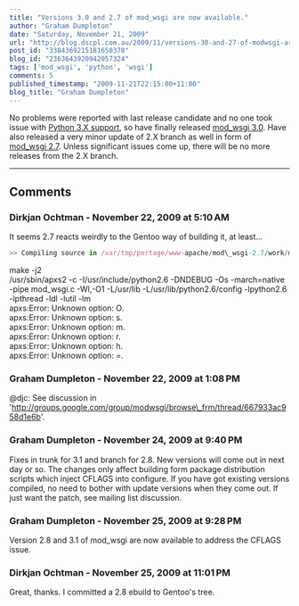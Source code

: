```yaml
---
title: "Versions 3.0 and 2.7 of mod_wsgi are now available."
author: "Graham Dumpleton"
date: "Saturday, November 21, 2009"
url: "http://blog.dscpl.com.au/2009/11/versions-30-and-27-of-modwsgi-are-now.html"
post_id: "3384369215181650370"
blog_id: "2363643920942057324"
tags: ['mod_wsgi', 'python', 'wsgi']
comments: 5
published_timestamp: "2009-11-21T22:15:00+11:00"
blog_title: "Graham Dumpleton"
---
```


No problems were reported with last release candidate and no one took issue with [Python 3.X support](http://code.google.com/p/modwsgi/wiki/SupportForPython3X), so have finally released [mod\_wsgi 3.0](http://code.google.com/p/modwsgi/wiki/ChangesInVersion0300). Have also released a very minor update of 2.X branch as well in form of [mod\_wsgi 2.7](http://code.google.com/p/modwsgi/wiki/ChangesInVersion0207). Unless significant issues come up, there will be no more releases from the 2.X branch.

---

## Comments

### Dirkjan Ochtman - November 22, 2009 at 5:10 AM

It seems 2.7 reacts weirdly to the Gentoo way of building it, at least...  
  
```javascript
>> Compiling source in /var/tmp/portage/www-apache/mod\_wsgi-2.7/work/mod\_wsgi-2.7 ...  
```
make -j2   
/usr/sbin/apxs2 -c -I/usr/include/python2.6 -DNDEBUG -Os -march=native -pipe mod\_wsgi.c -Wl,-O1 -L/usr/lib -L/usr/lib/python2.6/config -lpython2.6 -lpthread -ldl -lutil -lm  
apxs:Error: Unknown option: O.  
apxs:Error: Unknown option: s.  
apxs:Error: Unknown option: m.  
apxs:Error: Unknown option: r.  
apxs:Error: Unknown option: h.  
apxs:Error: Unknown option: =.

### Graham Dumpleton - November 22, 2009 at 1:08 PM

@djc: See discussion in 'http://groups.google.com/group/modwsgi/browse\_frm/thread/667933ac958d1e6b'.

### Graham Dumpleton - November 24, 2009 at 9:40 PM

Fixes in trunk for 3.1 and branch for 2.8. New versions will come out in next day or so. The changes only affect building form package distribution scripts which inject CFLAGS into configure. If you have got existing versions compiled, no need to bother with update versions when they come out. If just want the patch, see mailing list discussion.

### Graham Dumpleton - November 25, 2009 at 9:28 PM

Version 2.8 and 3.1 of mod\_wsgi are now available to address the CFLAGS issue.

### Dirkjan Ochtman - November 25, 2009 at 11:01 PM

Great, thanks. I committed a 2.8 ebuild to Gentoo's tree.

